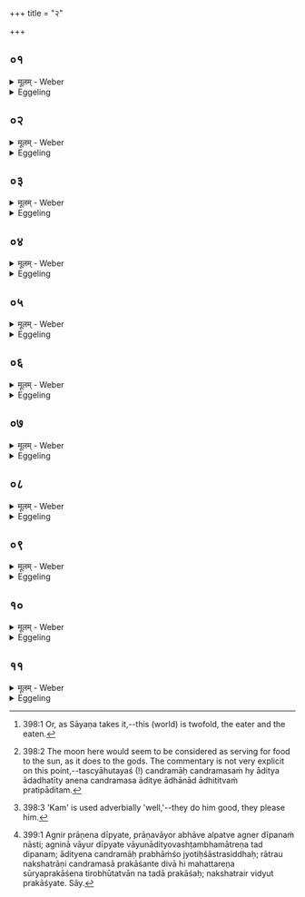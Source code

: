 +++
title = "२"

+++






##  ०१
<details><summary>मूलम् - Weber</summary>

द्वयं वा᳘ इद᳘मत्ता᳘ चैॗवाद्यं᳘ च॥  
त᳘द्यॗदोभ᳘यᳫं समाग᳘छत्यॗत्तैॗवाख्याय᳘तेॗ नाद्य᳘म्॥
</details>

<details><summary>Eggeling</summary>

1. Now, indeed, there is this twofold thing, to wit, the eater and that which is eaten [^egg_807]; and when this pair meets it is called the eater, and not the eaten.

[^egg_807]: 398:1 Or, as Sāyaṇa takes it,--this (world) is twofold, the eater and the eaten.
</details>


##  ०२
<details><summary>मूलम् - Weber</summary>

स वैॗ यः सोॗऽत्ताग्नि᳘रेव सः᳟॥  
त᳘स्मिन्यत्किं᳘ चाभ्याद᳘धत्याहितय एॗवास्य ता᳘ आ᳘हितयो ह वै ता आ᳘हुतय इत्या᳘चक्षते परो᳘ऽक्षम् परो᳘ऽक्षकामा हि᳘ देवाः᳟॥
</details>

<details><summary>Eggeling</summary>

2. Now that eater is the same as this Agni (the fire and fire-altar); and whatever they assign to him is his assignments; and these assignments (āhiti) are mystically called oblations (āhuti), for the gods love the mystic.
</details>


##  ०३
<details><summary>मूलम् - Weber</summary>

आदित्यो वा᳘ अत्ता॥  
त᳘स्य चन्द्र᳘मा एवा᳘हितयश्चन्द्र᳘मॗसᳫं ह्यादित्य᳘ आद᳘धती᳘त्यधिदेवत᳘म्॥
</details>

<details><summary>Eggeling</summary>

3. And the eater, doubtless, is the sun, and his assignments (offerings) are the moon, for the moon is assigned to the sun [^egg_808]. Thus much as to the deity.

[^egg_808]: 398:2 The moon here would seem to be considered as serving for food to the sun, as it does to the gods. The commentary is not very explicit on this point,--tascyāhutayaś (!) candramāḥ candramasaṁ hy āditya ādadhatīty anena candramasa āditye ādhānād ādhititvaṁ pratipāditam.
</details>


##  ०४
<details><summary>मूलम् - Weber</summary>

अ᳘थाध्यात्म᳘म्॥  
प्राणो वा᳘ अत्ता तस्या᳘न्नमेवा᳘हितयो᳘ऽन्नᳫं हि᳘ प्राण᳘ आद᳘धती᳘ति न्व᳘ग्नेः᳟॥
</details>

<details><summary>Eggeling</summary>

4. Now as to the body. The eater, doubtless, is the breath, and its assignments are food, for the food is consigned to (the channel of) the breath. Thus much as to Agni.
</details>


##  ०५
<details><summary>मूलम् - Weber</summary>

अ᳘थार्क᳘स्य॥  
अग्निर्वा᳘ अर्कस्तस्या᳘हुतय एव कमा᳘हुतयो ह्य᳘ग्न᳘ये क᳘म्॥
</details>

<details><summary>Eggeling</summary>

5. Now as to the Arka (flame). The Arka, doubtless, is Agni; and his joy are the oblations, for the oblations are a joy [^egg_809] to Agni.

[^egg_809]: 398:3 'Kam' is used adverbially 'well,'--they do him good, they please him.
</details>


##  ०६
<details><summary>मूलम् - Weber</summary>

आदित्यो वा᳘ अर्कः᳟॥  
त᳘स्य चन्द्र᳘मा एव कं᳘ चन्द्र᳘मा᳘ ह्यादित्या᳘य कमि᳘त्यधिदेवत᳘म्॥
</details>

<details><summary>Eggeling</summary>

6. And the Arka, doubtless, is the sun; and his joy is the moon, for the moon is a joy to the sun. Thus much as to the deity.
</details>


##  ०७
<details><summary>मूलम् - Weber</summary>

अ᳘थाध्यात्म᳘म्॥  
प्राणो वा᳘ अर्कस्तस्या᳘न्नमेव कम᳘न्नᳫं हि᳘ प्राणा᳘य कमि᳘तिॗ न्वेॗवार्क᳘स्य॥
</details>

<details><summary>Eggeling</summary>

7. Now as to the body. The Arka, doubtless, is the breath, and his joy is food, for food is a joy to (the channel of) the breath. Thus much as to the Arka.
</details>


##  ०८
<details><summary>मूलम् - Weber</summary>

अ᳘थोक्थ᳘स्य॥  
अग्निर्वा उक्तस्या᳘हुतय एव थमा᳘हुतिभिर्ह्य᳘ग्नि᳘रुत्ति᳘ष्ठति॥
</details>

<details><summary>Eggeling</summary>

8. Now as to the Uktha (song of praise). The 'uk,' doubtless, is Agni, and his 'tham' is oblations, for by oblations Agni rises (ut-thā, i. e. blazes up).
</details>


##  ०९
<details><summary>मूलम् - Weber</summary>

आदित्यो वा उ᳘क्॥  
त᳘स्य चन्द्र᳘मा एव थं᳘ चन्द्र᳘मसाॗ ह्यादित्य᳘ उत्ति᳘ष्ठती᳘त्यधिदेवत᳘म्॥
</details>

<details><summary>Eggeling</summary>

9. And the 'uk,' doubtless, is the sun, and his 'tham' is the moon, for by the moon the sun rises. Thus much as to the deity.
</details>


##  १०
<details><summary>मूलम् - Weber</summary>

अ᳘थाध्यात्म᳘म्॥  
प्राणो वा उक्तस्या᳘न्नमेव थम᳘न्नेन हि᳘ प्राण᳘ उत्ति᳘ष्ठती᳘तिॗ न्वेवोक्थ᳘स्य स᳘ एॗषोऽग्नि᳘विधोऽर्क᳘विध उक्थ᳘विधो यत्पु᳘रुषः स यो᳘ हैत᳘मेव᳘मग्नि᳘विधमर्क᳘विधमुक्थ᳘विधम् पु᳘रुषमुपा᳘स्ते विदु᳘षो हैॗवास्यैवम् भ्रा᳘तृव्यो म्लायति॥
</details>

<details><summary>Eggeling</summary>

10. Now as to the body. The 'uk,' doubtless, is the breath, and the 'tham' is food, for by food the breath rises (increases). Thus much as to the Uktha. That Agni-like, Arka-like, Uktha-like one is the same as the Purusha; and, verily, the enemy withers away of whosoever, knowing this, thus serves that Agni-like, Arka-like, Uktha-like Purusha.
</details>


##  ११
<details><summary>मूलम् - Weber</summary>

प्राणे᳘न वा᳘ अग्नि᳘र्दीप्यते॥  
अग्नि᳘ना वायु᳘र्वायु᳘नादित्य᳘ आदित्ये᳘न चन्द्र᳘माश्चन्द्र᳘मसा न᳘क्षत्राणि न᳘क्षत्रैर्विद्यु᳘देता᳘वती वै दी᳘प्तिरस्मिं᳘श्च लोॗकेऽमु᳘ष्मिंश्च स᳘र्वा हैतां दी᳘प्तिं दीप्यतेऽस्मिं᳘श्च लोॗकेऽमु᳘ष्मिंश्च य᳘ एवं वे᳘द॥
</details>
<details><summary>Eggeling</summary>

11. The fire, indeed, is kindled by the breath, the wind by the fire, the sun by the wind, the moon by the sun, the stars by the moon, and the lightning by the stars [^egg_810]:--so great, indeed, is the kindling both in this and in yonder world; and, verily, whosoever knows this is enkindled to that full extent both in this and in yonder world.

[^egg_810]: 399:1 Agnir prāṇena dīpyate, prāṇavāyor abhāve alpatve agner dīpanaṁ nāsti; agninā vāyur dīpyate vāyunādityovashṭambhamātreṇa tad dipanam; ādityena candramāḥ prabhāṁśo jyotiḥśāstrasiddhaḥ; rātrau nakshatrāṇi candramasā prakāśante divā hi mahattareṇa sūryaprakāśena tirobhūtatvān na tadā prakāśaḥ; nakshatrair vidyut prakāśyate. Sāy.
</details>

